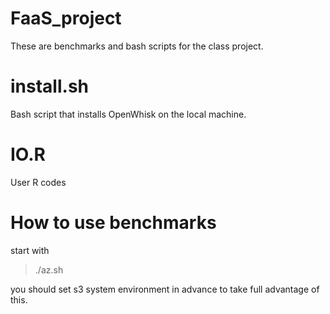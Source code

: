 # FaaS_project
These are benchmarks and bash scripts for the class project.

# install.sh 
Bash script that installs OpenWhisk on the local machine.

# IO.R
User R codes

# How to use benchmarks
start with
> ./az.sh 

you should set s3 system environment in advance to take full advantage of this.
